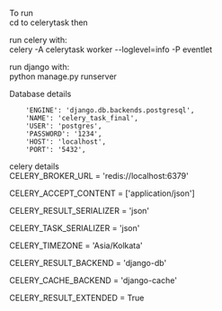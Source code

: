 To run  
cd to celerytask then

run celery with:  
celery -A celerytask worker --loglevel=info -P eventlet  

run django with:   
python manage.py runserver  

Database details

  
        'ENGINE': 'django.db.backends.postgresql',  
        'NAME': 'celery_task_final',
        'USER': 'postgres',
        'PASSWORD': '1234',
        'HOST': 'localhost',
        'PORT': '5432',    

celery details  
CELERY_BROKER_URL = 'redis://localhost:6379'  

CELERY_ACCEPT_CONTENT = ['application/json']  

CELERY_RESULT_SERIALIZER = 'json'  

CELERY_TASK_SERIALIZER = 'json'  

CELERY_TIMEZONE = 'Asia/Kolkata'  

CELERY_RESULT_BACKEND = 'django-db'  

CELERY_CACHE_BACKEND = 'django-cache'  

CELERY_RESULT_EXTENDED = True